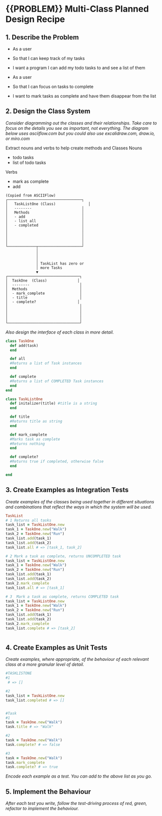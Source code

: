 # {{PROBLEM}} Multi-Class Planned Design Recipe

## 1. Describe the Problem

- As a user
- So that I can keep track of my tasks
- I want a program I can add my todo tasks to and see a list of them

- As a user
- So that I can focus on tasks to complete
- I want to mark tasks as complete and have them disappear from the list

## 2. Design the Class System

_Consider diagramming out the classes and their relationships. Take care to
focus on the details you see as important, not everything. The diagram below
uses asciiflow.com but you could also use excalidraw.com, draw.io, or miro.com_

Extract nouns and verbs to help create methods and Classes
Nouns

- todo tasks
- list of todo tasks

Verbs

- mark as complete
- add

```
(Copied from ASCIIFlow)
┌──────────────────────────────────┐
│   TaskListOne (Class)               │
│   --------                       │
│   Methods                        │
│   - add                          │
│   - list all                     │
│   - completed                    │
│                                  │
│                                  │
│                                  │
│                                  │
└─────────────┬────────────────────┘
              │
              │
              │
              │ TaskList has zero or
              │ more Tasks
              ▼
┌─────────────────────────────────┐
│  TaskOne  (Class)              │
│  --------                       │
│  Methods                        │
│  - mark_complete                │
│  - title                        │
│  - complete?                   │
│                                 │
│                                 │
│                                 │
│                                 │
└─────────────────────────────────┘

```

_Also design the interface of each class in more detail._

```ruby
class TaskOne
  def add(task)
  end

  def all
  #Returns a list of Task instances
  end

  def complete
  #Returns a list of COMPLETED Task instances
  end
end

class TaskListOne
  def initalizer(title) #title is a string
  end

  def title
  #Returns title as string
  end

  def mark_complete
  #Marks task as complete
  #Returns nothing
  end

  def complete?
  #Returns true if completed, otherwise false
  end

end
```

## 3. Create Examples as Integration Tests

_Create examples of the classes being used together in different situations and
combinations that reflect the ways in which the system will be used._

```ruby
TaskList
# 1 Returns all tasks
task_list = TaskListOne.new
task_1 = TaskOne.new("Walk")
task_2 = TaskOne.new("Run")
task_list.add(task_1)
task_list.add(task_2)
task_list.all # => [task_1, task_2]

# 2 Mark a task as complete, returns UNCOMPLETED task
task_list = TaskListOne.new
task_1 = TaskOne.new("Walk")
task_2 = TaskOne.new("Run")
task_list.add(task_1)
task_list.add(task_2)
task_2.mark_complete
task_list.all # => [task_1]

# 3  Mark a task as complete, returns COMPLETED task
task_list = TaskListOne.new
task_1 = TaskOne.new("Walk")
task_2 = TaskOne.new("Run")
task_list.add(task_1)
task_list.add(task_2)
task_2.mark_complete
task_list.complete # => [task_2]



```

## 4. Create Examples as Unit Tests

_Create examples, where appropriate, of the behaviour of each relevant class at
a more granular level of detail._

```ruby
#TASKLISTONE
#1
 # => []

#2
task_list = TaskListOne.new
task_list.completed # => []


#Task
#1
task = TaskOne.new("Walk")
task.title # => "Walk"

#2
task = TaskOne.new("Walk")
task.complete? # => false

#3
task = TaskOne.new("Walk")
task.mark_complete
task.complete? # => true

```

_Encode each example as a test. You can add to the above list as you go._

## 5. Implement the Behaviour

_After each test you write, follow the test-driving process of red, green,
refactor to implement the behaviour._
